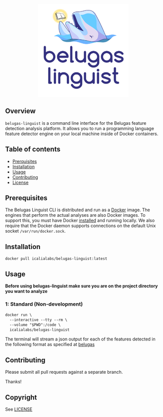 <p align="center">
  <img src="belugas-linguist.png" height="300px" alt="Belugas"/>
</p>

## Overview

`belugas-linguist` is a command line interface for the Belugas feature detection analysis
platform. It allows you to run a programming language feature detector engine on your local machine inside of Docker containers.

## Table of contents

- [Prerquisites](#prerequisites)
- [Installation](#installation)
- [Usage](#usage)
- [Contributing](#contributing)
- [License](#license)


## Prerequisites

The Belugas Linguist CLI is distributed and run as a [Docker](https://www.docker.com) image. The engines that perform the actual analyses are also Docker images. To support this, you must have Docker [installed](https://docs.docker.com/engine/installation/) and running locally. We also require that the Docker daemon supports connections on the default Unix socket `/var/run/docker.sock`.

## Installation

```console
docker pull icalialabs/belugas-linguist:latest
```

## Usage

**Before using belugas-linguist make sure you are on the project directory you want to analyze**

### 1: Standard (Non-development)
```console
docker run \
  --interactive --tty --rm \
  --volume "$PWD":/code \
  icalialabs/belugas-linguist
```

The terminal will stream a json output for each of the features detected in the following format as specified at [belugas](https://github.com/IcaliaLabs/belugas/blob/master/documented-spec/spec/SPEC.md#features)

## Contributing

Please submit all pull requests against a separate branch.

Thanks!

## Copyright

See [LICENSE](LICENSE.txt)
